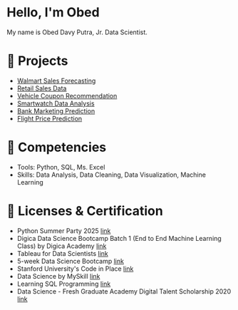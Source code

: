 # Hello, I'm Obed 
My name is Obed Davy Putra, Jr. Data Scientist.

# 🏢 Projects
  - [Walmart Sales Forecasting](https://github.com/obedavy/Walmart-Sales-Forecasting)
  - [Retail Sales Data](https://github.com/obedavy/Retail-Sales-Data)
  - [Vehicle Coupon Recommendation](https://github.com/obedavy/Vehicle-Coupon-Recommendation)
  - [Smartwatch Data Analysis](https://github.com/obedavy/Smartwatch-Data-Analysis)
  - [Bank Marketing Prediction](https://github.com/obedavy/Adoption-Prediction-Bank-Marketing)
  - [Flight Price Prediction](https://github.com/obedavy/Flight-Price-Prediction)
# 🎁 Competencies
  - Tools: Python, SQL, Ms. Excel
  - Skills: Data Analysis, Data Cleaning, Data Visualization, Machine Learning
# 📑 Licenses & Certification
  - Python Summer Party 2025 [link](https://drive.google.com/file/d/1okCuf1OP_W-NS3x6kPEAVJY-g6wRP80N/view?usp=sharing)
  - Digica Data Science Bootcamp Batch 1 (End to End Machine Learning Class) by Digica Academy [link](https://drive.google.com/file/d/1BBf2zCfKyGxuVbjAk4xYVHYp1TDkxjcM/view?usp=sharing)
  - Tableau for Data Scientists [link](https://www.linkedin.com/learning/certificates/0552f5b1e7f139ab27e306d128dab21c65a493e874f1b587a6e19c007256837b?lipi=urn%3Ali%3Apage%3Ad_flagship3_profile_view_base_certifications_details%3BBfE84IBjQ5OF%2FUhpkmj7YQ%3D%3D)
  - 5-week Data Science Bootcamp [link](https://aiplanet.com/course/certificates/verify/99cc2dea-2c96-4785-9468-6f755dbebb51)
  - Stanford University's Code in Place [link](https://codeinplace.stanford.edu/cip3/certificate/mgvtbi)
  - Data Science by MySkill [link](https://drive.google.com/file/d/1i5YXJWGjw7eVNMas9VErjgSfxtnoh9A4/view?usp=sharing)
  - Learning SQL Programming [link](https://www.linkedin.com/learning/certificates/0163a78554a44dfe155f7ebc75aa96430780939dc62e69eb3a2ca2989f77eacb?trk=share_certificate&lipi=urn%3Ali%3Apage%3Ad_flagship3_profile_view_base_certifications_details%3BBfE84IBjQ5OF%2FUhpkmj7YQ%3D%3D)
  - Data Science - Fresh Graduate Academy Digital Talent Scholarship 2020 [link](https://drive.google.com/file/d/1ukrzRppQPapZIyp1uGR_kFcV9TOmZ9VW/view?usp=sharing)
